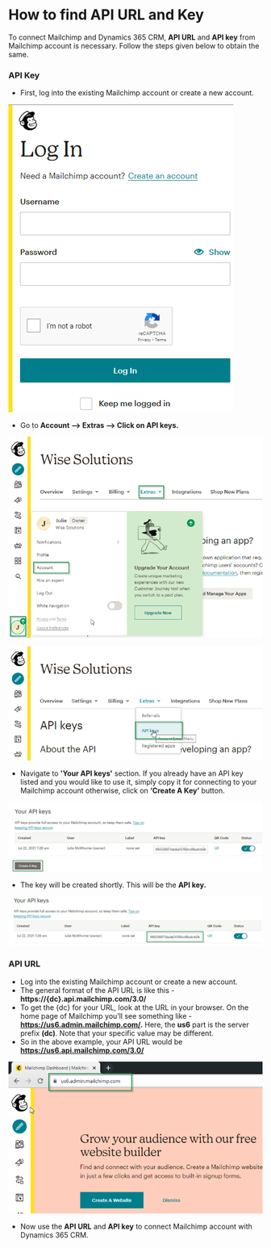 # How to find API URL and Key

To connect Mailchimp and Dynamics 365 CRM, **API URL** and **API key** from Mailchimp account is necessary. Follow the steps given below to obtain the same.

### API Key

* First, log into the existing Mailchimp account or create a new account.

![](<../../.gitbook/assets/1 (322).png>)

* Go to **Account --> Extras --> Click on API keys.**

![](<../../.gitbook/assets/2 (22).png>)

![](<../../.gitbook/assets/3 (1).png>)

* Navigate to **'Your API keys'** section. If you already have an API key listed and you would like to use it, simply copy it for connecting to your Mailchimp account otherwise, click on **‘Create A Key’** button.

![](<../../.gitbook/assets/4 (18).png>)

* The key will be created shortly. This will be the **API key.**

![](<../../.gitbook/assets/5 (22).png>)

### **API URL**

* Log into the existing Mailchimp account or create a new account.
* The general format of the API URL is like this - **https://{dc}.api.mailchimp.com/3.0/**&#x20;
* To get the {dc} for your URL, look at the URL in your browser. On the home page of Mailchimp you’ll see something like - **https://us6.admin.mailchimp.com/.** Here, the **us6** part is the server prefix **(dc)**. Note that your specific value may be different.&#x20;
* So in the above example, your API URL would be **https://us6.api.mailchimp.com/3.0/**

![](<../../.gitbook/assets/6 (14).png>)

* Now use the **API URL** and **API key** to connect Mailchimp account with Dynamics 365 CRM.

